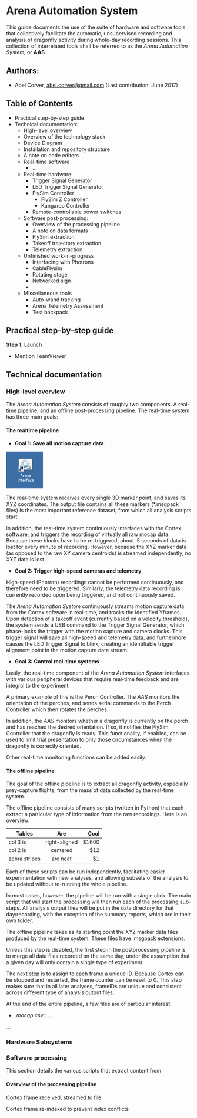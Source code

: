 
# Arena Automation System
This guide documents the use of the suite of
hardware and software tools that collectively
facilitate the automatic, unsupervised recording
and analysis of dragonfly activity during whole-day
recording sessions. This collection of interrelated tools
shall be referred to as the
*Arena Automation System,* or **AAS**.

## Authors:
* Abel Corver, abel.corver@gmail.com
(Last contribution: June 2017)

## Table of Contents
* Practical step-by-step guide
* Technical documentation:
  * High-level overview
  * Overview of the technology stack
  * Device Diagram
  * Installation and repository structure
  * A note on code editors
  * Real-time software
    * ...
  * Real-time hardware:
    * Trigger Signal Generator
    * LED Trigger Signal Generator
    * FlySim Controller
      * FlySim Z Controller
      * Kangaroo Controller
    * Remote-controllable power switches
  * Software post-processing:
    * Overview of the processing pipeline
    * A note on data formats
    * FlySim extraction
    * Takeoff trajectory extraction
    * Telemetry extraction
  * Unfinished work-in-progress
    * Interfacing with Photrons
    * CableFlysim
    * Rotating stage
    * Networked sign
    *
  * Miscellaneous tools
    * Auto-wand tracking
    * Arena Telemetry Assessment
    * Test backpack

## Practical step-by-step guide
**Step 1**: Launch

- Mention TeamViewer

## Technical documentation
### High-level overview
The _Arena Automation System_ consists of roughly two
components. A real-time pipeline, and an offline post-processing
pipeline. The real-time system has three main goals:

#### The realtime pipeline
* **Goal 1: Save all motion capture data**.

![Starting The Web Interface](https://github.com/acorver/arena-automation/blob/dev/documentation/images/arena_interface_launch_icon.png)

The real-time system
receives every single 3D marker point, and saves its XYZ
coordinates. The output file contains all these markers
(*.msgpack files) is the most important reference dataset,
from which all analysis scripts start.

In addition, the real-time system continuously interfaces
with the Cortex software, and triggers the recording of
virtually all raw mocap data. Because these blocks have
to be re-triggered, about .5 seconds of data is lost for
every minute of recording. However, because the XYZ
marker data (as opposed to the raw XY camera centroids)
is streamed independently, no XYZ data is lost.

* **Goal 2: Trigger high-speed cameras and telemetry**

High-speed (Photron) recordings cannot be performed
continuously, and therefore need to be triggered.
Similarly, the telemetry data recording is currently
recorded upon being triggered, and not continuously saved.

The *Arena Automation System* continuously streams
motion capture data from the Cortex software in real-time,
and tracks the identified Yframes. Upon detection of
a takeoff event (currently based on a velocity threshold),
the system sends a USB command to the Trigger Signal Generator,
which phase-locks the trigger with the motion capture and
camera clocks. This trigger signal will save all high-speed
and telemetry data, and furthermore causes the LED Trigger
Signal to blink, creating an identifiable trigger alignment
point in the motion capture data stream.

* **Goal 3: Control real-time systems**

Lastly, the real-time component of the *Arena Automation System*
interfaces with various peripheral devices that require
real-time feedback and are integral to the experiment.

A primary example of this is the Perch Controller. The
*AAS* monitors the orientation of the perches, and sends
serial commands to the Perch Controller which then rotates
the perches.

In addition, the *AAS* monitors whether a dragonfly is
currently on the perch and has reached the desired
orientation. If so, it notifies the FlySim Controller
that the dragonfly is ready. This functionality, if
enabled, can be used to limit trial presentation to only
those circumstances when the dragonfly is correctly
oriented.

Other real-time monitoring functions can be added
easily.

#### The offline pipeline

The goal of the offline pipeline is to extract all
dragonfly activity, especially prey-capture flights,
from the mass of data collected by the real-time system.

The offline pipeline consists of many scripts (written in
Python) that each extract a particular type of information
from the raw recordings. Here is an overview:

| Tables        | Are           | Cool  |
| ------------- |:-------------:| -----:|
| col 3 is      | right-aligned | $1600 |
| col 2 is      | centered      |   $12 |
| zebra stripes | are neat      |    $1 |

Each of these scripts can be run independently,
facilitating easier experimentation with new
analyses, and allowing subsets of the analysis to be
updated without re-running the whole pipeline.

In most cases, however, the pipeline will be run
with a single click. The main script that will
start the processing will then run each of the processing
sub-steps. All analysis output files will be put
in the data directory for that day/recording, with the
exception of the summary reports, which are in their
own folder.

The offline pipeline takes as its starting point the
XYZ marker data files produced by the real-time system.
These files have .msgpack extensions.

Unless this step is disabled, the first step in the
postprocessing pipeline is to merge all data files
recorded on the same day, under the assumption that
a given day will only contain a single type of
experiment.

The next step is to assign to each frame a unique ID.
Because Cortex can be stopped and restarted,
the frame counter can be reset to 0. This step
makes sure that in all later analyses, frameIDs
are unique and consistent across different type of
analysis output files.

At the end of the entire pipeline, a few files are of
particular interest:

* *.mocap.csv* : ...

...

### Hardware Subsystems

### Software processing
This section details the various scripts that
extract content from

#### Overview of the processing pipeline

Cortex frame received, streamed to file

Cortex frame re-indexed to prevent index conflicts
